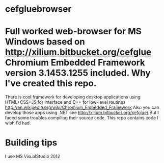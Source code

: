 cefgluebrowser
==========

Full worked web-browser for MS Windows based on http://xilium.bitbucket.org/cefglue Chromium Embedded Framework version 3.1453.1255 included. Why I've created this repo.
==========

There is cool framework for developing desktop applications using HTML+CSS+JS for interface and C++ for low-level routines http://en.wikipedia.org/wiki/Chromium_Embedded_Framework Also you can develop those apps using .NET see http://xilium.bitbucket.org/cefglue/ But I faced some troubles compiling their source code. This repo contains code I wish I'd had.

Building tips
==========

I use MS VisualStudio 2012